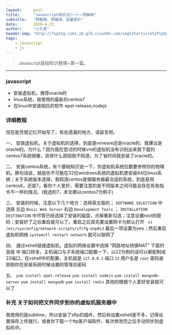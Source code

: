 ```yaml
---
layout:     post
title:      "Javascript爬坑记(一)——预解释"
subtitle:   "预解释、预编译、变量提升"
date:       2016-4-22
author:     "小久哥"
header-img: "http://7xp21g.com1.z0.glb.clouddn.com/img%2Farticle%2Ftpbg%2Fjavascript.jpg"
tags:
    - javascript
    - js
---
```


> Javascript基础知识整理~第一篇。

***

### javascript
* 安装虚拟机，推荐oracle的
* linux系统，我使用的最新的centos7
* 在linux中安装相应的软件 epel-release,nodejs 

### 详细教程
现在是凭借记忆开始写了，有些遗漏的地方，请留言吧。

一、 安装虚拟机，关于虚拟机的选择，到底是vmware还是oracle的，我建议是oracle的。为什么？因为我在尝试的时候vm的虚拟机没有识别出来我下载的centos7系统镜像，具体什么原因我不知道，为了省时间我安装了oracle的。

二、 安装centos系统，有个基础知识说一下，你虚拟机系统位数要参照你的物理机。换句话说，就是你不可能在32位windows系统的虚拟机里安装64位linux系统；关于系统版本选择，我知道centos是做服务器最合适的系统，到底是用centos6，还是7，看你个人爱好，需要注意的是不同版本之间可能会存在有些指令不一样的情况。(我选的7，本文都以centos7为例子)

三、 安装的时候，注意以下几个地方：选择英文版的； `SOFTWARE SELECTION` 中选择 左边 `Basic Web Server` 右边 `Development Tools` ； `INSTALLATION DESTINATION` 中尽管已经选择了安装的磁盘，点掉重新勾选；注意设置root的密码；安装好了之后重启就可以了。重启之后首先要设置网卡为默认打开 ` vi /etc/sysconfig/network-scripts/ifcfg-enp0s3` 最后一项设置为yes；然后重启虚拟机网络 `systemctl restart network` 就可以联网了

四、 通过xshell链接虚拟机，虚拟的网络设置中选择 “网路地址转换NAT” 下面的 高级 中 端口转发，主机端口与子系统端口配置一下，以22为例的话可以都配制成22端口。在xshell中的配置，主机就是 `127.0.0.1` 端口 `22` 用户名是 `root` 密码是刚刚你在安装系统时候设置的管理员密码

五、 `yum install epel-release` `yum install nodejs` `yum install mongodb-server` `yum install mongodb` `yum install redis` 其他的根据个人爱好安装就可以了

### 补充 关于如何把文件同步到你的虚拟机服务器中
我使用的是sublime，所以安装了sftp的插件，然后和设置xshell差不多，记得设置保存上传就行。或者你下载一个ftp客户端软件，每次修改完之后手动同步到虚拟机中。

